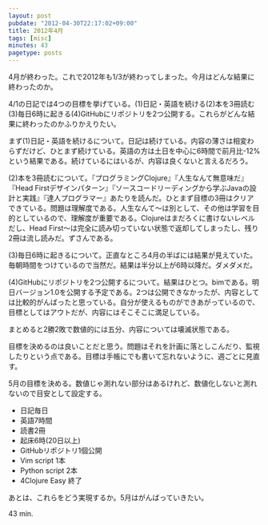 ```yaml
---
layout: post
pubdate: "2012-04-30T22:17:02+09:00"
title: 2012年4月
tags: [misc]
minutes: 43
pagetype: posts
---
```

4月が終わった。これで2012年も1/3が終わってしまった。今月はどんな結果に終わったのか。

4/1の日記では4つの目標を挙げている。(1)日記・英語を続ける(2)本を3冊読む(3)毎日6時に起きる(4)GitHubにリポジトリを2つ公開する。これらがどんな結果に終わったのかふりかえりたい。

まず(1)日記・英語を続けるについて。日記は続けている。内容の薄さは相変わらずだけど、ひとまず続けている。英語の方は土日を中心に6時間で前月比-12%という結果である。続けているにはいるが、内容は良くないと言えるだろう。

(2)本を3冊読むについて。『プログラミングClojure』『人生なんて無意味だ』『Head Firstデザインパターン』『ソースコードリーディングから学ぶJavaの設計と実践』『達人プログラマー』あたりを読んだ。ひとまず目標の3冊はクリアできている。問題は理解度である。人生なんて〜は別として、その他は学習を目的としているので、理解度が重要である。Clojureはまだろくに書けないレベルだし、Head First〜は完全に読み切っていない状態で返却してしまったし、残り2冊は流し読みだ。ずさんである。

(3)毎日6時に起きるについて。正直なところ4月の半ばには結果が見えていた。毎朝時間をつけているので当然だ。結果は半分以上が6時以降だ。ダメダメだ。

(4)GitHubにリポジトリを2つ公開するについて。結果はひとつ。bimである。明日バージョン1.0を公開する予定である。2つは公開できなかったが、内容としては比較的がんばったと思っている。自分が使えるものができあがっているので、目標としてはアウトだが、内容にはそこそこに満足している。

まとめると2勝2敗で数値的には五分、内容については壊滅状態である。

目標を決めるのは良いことだと思う。問題はそれを計画に落としこんだり、監視したりという点である。目標は手帳にでも書いて忘れないように、週ごとに見直す。

5月の目標を決める。数値じゃ測れない部分はあるけれど、数値化しないと測れないので目安として設定する。

- 日記毎日
- 英語7時間
- 読書2冊
- 起床6時(20日以上)
- GitHubリポジトリ1個公開
- Vim script 1本
- Python script 2本
- 4Clojure Easy 終了

あとは、これらをどう実現するか。5月はがんばっていきたい。

43 min.

